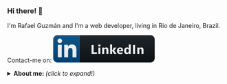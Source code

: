 ### Hi there! 👋

I'm Rafael Guzmán and I'm a web developer, living in Rio de Janeiro, Brazil.

Contact-me on: 
[![LinkedIn](https://github.com/rqguzman/assets/blob/main/ColoredBadges/svg/social/linkedin.svg)](https://www.linkedin.com/in/rafaelqguzman/)

<details>
  <summary><b>About me: </b> <i>(click to expand!)</i> </summary>
  
  <br>
  ### - Languages and Tools...
  
  <p align="left">
    <img src="https://github.com/rqguzman/assets/blob/main/ColoredBadges/svg/dev/languages/java.svg" alt="Java" style="vertical-align:top margin:6px 4px">
   <img src="https://github.com/rqguzman/assets/blob/main/ColoredBadges/svg/dev/languages/js.svg" alt="JavaScript" style="vertical-align:top margin:6px 4px">
  <img src="https://github.com/rqguzman/assets/blob/main/ColoredBadges/svg/dev/frameworks/react.svg" alt="React" style="vertical-align:top margin:6px 4px">
  <img src="https://github.com/rqguzman/assets/blob/main/ColoredBadges/svg/dev/languages/css3.svg" alt="CSS3" style="vertical-align:top margin:6px 4px">
   <img src="https://github.com/rqguzman/assets/blob/main/ColoredBadges/svg/dev/languages/html.svg" alt="HTML" style="vertical-align:top margin:6px 4px">
   <img src="https://github.com/rqguzman/assets/blob/main/ColoredBadges/svg/dev/languages/sass.svg" alt="SASS" style="vertical-align:top margin:6px 4px">
  </p>
  <p align="left">
  <img src="https://github.com/rqguzman/assets/blob/main/ColoredBadges/svg/dev/tools/docker.svg" alt="Docker" style="vertical-align:top margin:6px 4px">
  <img src="https://github.com/rqguzman/assets/blob/main/ColoredBadges/svg/dev/tools/eclipse.svg" alt="Eclipse" style="vertical-align:top margin:6px 4px">
  <img src="https://github.com/rqguzman/assets/blob/main/ColoredBadges/svg/dev/tools/jetbrains_intellij.svg" alt="IntelliJ Idea" style="vertical-align:top margin:6px 4px">
  <img src="https://github.com/rqguzman/assets/blob/main/ColoredBadges/svg/dev/tools/visualstudio_code.svg" alt="VS Code" style="vertical-align:top margin:6px 4px">
  </p>
  <p align="left">
  <img src="https://github.com/rqguzman/assets/blob/main/ColoredBadges/svg/dev/services/aws.svg" alt="AWS" style="vertical-align:top margin:6px 4px">
  <img src="https://github.com/rqguzman/assets/blob/main/ColoredBadges/svg/dev/services/dockerhub.svg" alt="Docker Hub" style="vertical-align:top margin:6px 4px"> 
  </p>
  
  ### - I'm currently...
  - 🌱 Taking part in DevSuperior bootcamp, learning to develop web and mobile applications using Springboot w/ React/React Native;
  - 🌱 improving my Springboot knowledge;
  - 🌱 Improving my CSS, especially CSS Grid, skills;
  - 🌱 Learning React Native;

</details>
  

<!--
**rqguzman/rqguzman** is a ✨ _special_ ✨ repository because its `README.md` (this file) appears on your GitHub profile.

Here are some ideas to get you started:

- 🔭 I’m currently working on ...
- 🌱 I’m currently learning ...
- 👯 I’m looking to collaborate on ...
- 🤔 I’m looking for help with ...
- 💬 Ask me about ...
- 📫 How to reach me: ...
- 😄 Pronouns: ...
- ⚡ Fun fact: ...
-->
